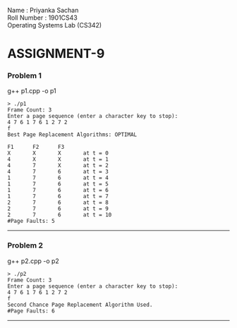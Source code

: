 Name : Priyanka Sachan  
Roll Number : 1901CS43  
Operating Systems Lab (CS342)  

# ASSIGNMENT-9

### Problem 1
g++ p1.cpp -o p1
```
> ./p1
Frame Count: 3
Enter a page sequence (enter a character key to stop): 
4 7 6 1 7 6 1 2 7 2
f
Best Page Replacement Algorithms: OPTIMAL

F1      F2      F3
X       X       X       at t = 0
4       X       X       at t = 1
4       7       X       at t = 2
4       7       6       at t = 3
1       7       6       at t = 4
1       7       6       at t = 5
1       7       6       at t = 6
1       7       6       at t = 7
2       7       6       at t = 8
2       7       6       at t = 9
2       7       6       at t = 10
#Page Faults: 5

```
---

### Problem 2
g++ p2.cpp -o p2
```
> ./p2
Frame Count: 3
Enter a page sequence (enter a character key to stop): 
4 7 6 1 7 6 1 2 7 2
f
Second Chance Page Replacement Algorithm Used.
#Page Faults: 6
```
---
